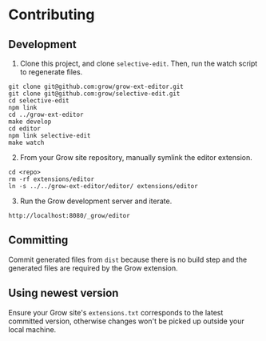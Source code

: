 # Contributing

## Development

1. Clone this project, and clone `selective-edit`. Then, run the watch script
   to regenerate files.

```
git clone git@github.com:grow/grow-ext-editor.git
git clone git@github.com:grow/selective-edit.git
cd selective-edit
npm link
cd ../grow-ext-editor
make develop
cd editor
npm link selective-edit
make watch
```

2. From your Grow site repository, manually symlink the editor extension.

```
cd <repo>
rm -rf extensions/editor
ln -s ../../grow-ext-editor/editor/ extensions/editor
```

3. Run the Grow development server and iterate.

```
http://localhost:8080/_grow/editor
```

## Committing

Commit generated files from `dist` because there is no build step and the
generated files are required by the Grow extension.

## Using newest version

Ensure your Grow site's `extensions.txt` corresponds to the latest committed
version, otherwise changes won't be picked up outside your local machine.
